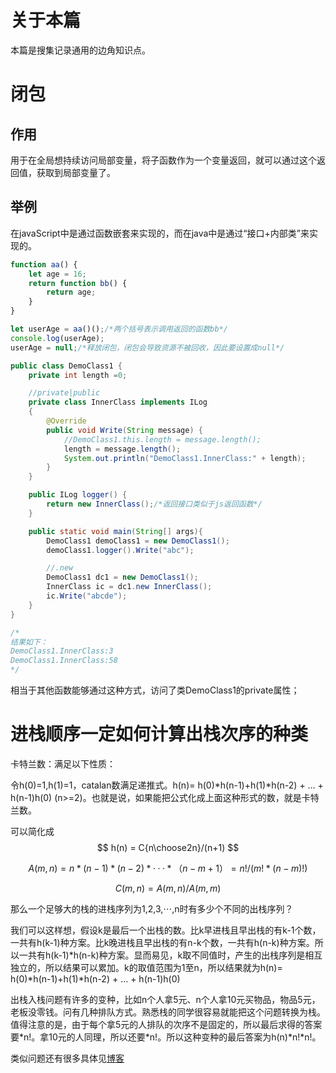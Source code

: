 # 关于本篇

本篇是搜集记录通用的边角知识点。

# 闭包

## 作用

用于在全局想持续访问局部变量，将子函数作为一个变量返回，就可以通过这个返回值，获取到局部变量了。

## 举例

在javaScript中是通过函数嵌套来实现的，而在java中是通过“接口+内部类”来实现的。

```javascript
function aa() {
    let age = 16;
    return function bb() {
        return age;
    }
}

let userAge = aa()();/*两个括号表示调用返回的函数bb*/
console.log(userAge);
userAge = null;/*释放闭包，闭包会导致资源不被回收，因此要设置成null*/
```

```java
public class DemoClass1 {
    private int length =0;

    //private|public
    private class InnerClass implements ILog
    {
        @Override
        public void Write(String message) {
            //DemoClass1.this.length = message.length();
            length = message.length();
            System.out.println("DemoClass1.InnerClass:" + length);
        }
    }

    public ILog logger() {
        return new InnerClass();/*返回接口类似于js返回函数*/
    }

    public static void main(String[] args){
        DemoClass1 demoClass1 = new DemoClass1();
        demoClass1.logger().Write("abc");

        //.new
        DemoClass1 dc1 = new DemoClass1();
        InnerClass ic = dc1.new InnerClass();
        ic.Write("abcde");
    }
}

/*
结果如下：
DemoClass1.InnerClass:3
DemoClass1.InnerClass:58
*/
```

相当于其他函数能够通过这种方式，访问了类DemoClass1的private属性；

# 进栈顺序一定如何计算出栈次序的种类

卡特兰数：满足以下性质：

令h(0)=1,h(1)=1，catalan数满足递推式。h(n)= h(0)*h(n-1)+h(1)*h(n-2) + … + h(n-1)h(0) (n>=2)。也就是说，如果能把公式化成上面这种形式的数，就是卡特兰数。

可以简化成
$$
h(n) =  C{n\choose2n}/(n+1)
$$

$$
A(m,n) = n*(n-1)*(n-2)*···*（n-m+1）=n!/(m!*(n-m)!)
$$

$$
C(m,n) = A(m,n)/A(m,m)
$$

那么一个足够大的栈的进栈序列为1,2,3,⋯,n时有多少个不同的出栈序列？

我们可以这样想，假设k是最后一个出栈的数。比k早进栈且早出栈的有k-1个数，一共有h(k-1)种方案。比k晚进栈且早出栈的有n-k个数，一共有h(n-k)种方案。所以一共有h(k-1)*h(n-k)种方案。显而易见，k取不同值时，产生的出栈序列是相互独立的，所以结果可以累加。k的取值范围为1至n，所以结果就为h(n)= h(0)*h(n-1)+h(1)\*h(n-2) + … + h(n-1)h(0)

出栈入栈问题有许多的变种，比如n个人拿5元、n个人拿10元买物品，物品5元，老板没零钱。问有几种排队方式。熟悉栈的同学很容易就能把这个问题转换为栈。值得注意的是，由于每个拿5元的人排队的次序不是固定的，所以最后求得的答案要\*n!。拿10元的人同理，所以还要*n!。所以这种变种的最后答案为h(n)*n!*n!。

类似问题还有很多具体见[博客](http://lanqi.org/skills/10939/)




